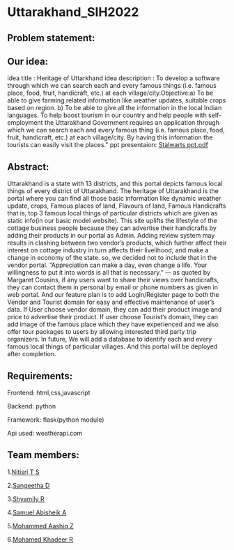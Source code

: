 # Uttarakhand_SIH2022

## Problem statement:


## Our idea:
idea title :    Heritage of Uttarkhand
idea description :    To develop a software through which we can search each and every famous things
(i.e. famous place, food, fruit, handicraft, etc.) at each village/city.Objective:a) 
To be able to give farming related information like weather updates, suitable crops based on region.
 b) To be able to give all the information in the local Indian languages.
To help boost tourism in our country and help people with self-employment the Uttarakhand Government
 requires an application through which we can search each and every famous thing
(i.e. famous place, food, fruit, handicraft, etc.) at each village/city.
 By having this information the tourists can easily visit the places."
 ppt presentaion:
[Stalwarts ppt.pdf](https://github.com/sangeethadhanasekar/uttarakhand_SIH2022/files/8245733/Stalwarts.1.pdf)


## Abstract:
Uttarakhand is a state with 13 districts, and this portal depicts famous local things of every district of Uttarakhand. The heritage of Uttarakhand is the portal where you can find all those basic information like dynamic weather update, crops, Famous places of land, Flavours of land, Famous Handicrafts that is, top 3 famous local things of particular districts which are given as static info(in our basic model website). This site uplifts the lifestyle of the cottage business people because they can advertise their handicrafts by adding their products in our portal as Admin. Adding review system may results in clashing between two  vendor’s products, which further affect their interest on cottage industry in turn affects their livelihood, and make a change in economy of the state. so, we decided not to include that in the vendor portal. “Appreciation can make a day, even change a life. Your willingness to put it into words is all that is necessary.” — as quoted by Margaret Cousins, if any users want to share their views over handicrafts, they can contact them in personal by email or phone numbers as given in web portal. And our feature plan is to add Login/Register page to both the Vendor and Tourist domain for easy and effective maintenance of user’s data. If User choose vendor domain, they can add their product image and price to advertise their product. If user choose Tourist’s domain, they can add image of the famous place which they have experienced and we also offer tour packages to users by allowing interested third party trip organizers. In future, We will add a database to identify each and every famous local things of particular villages. And this portal will be deployed after completion.

## Requirements:
Frontend: html,css,javascript

Backend: python

Framework: flask(python module)

Api used: weatherapi.com


## Team members:
1.[Nitisri T S]()

2.[Sangeetha D](https://github.com/sangeethadhanasekar)

3.[Shyamily R]()

4.[Samuel Abisheik A]()

5.[Mohammed Aashiq Z]()

6.[Mohamed Khadeer R]()



